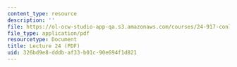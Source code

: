 ```yaml
---
content_type: resource
description: ''
file: https://ol-ocw-studio-app-qa.s3.amazonaws.com/courses/24-917-conlangs-how-to-construct-a-language-fall-2018/326bd9e8dddbaf33b01c90e694f1d821_MIT24_917f18_lec24_writ_syst.pdf
file_type: application/pdf
resourcetype: Document
title: Lecture 24 (PDF)
uid: 326bd9e8-dddb-af33-b01c-90e694f1d821
---
```

